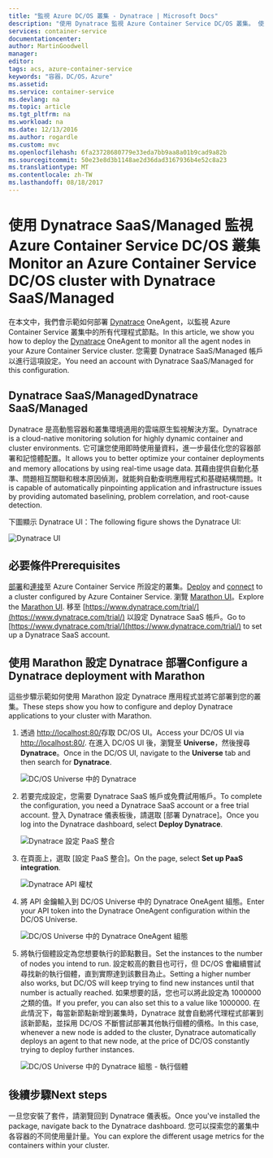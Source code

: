 ```yaml
---
title: "監視 Azure DC/OS 叢集 - Dynatrace | Microsoft Docs"
description: "使用 Dynatrace 監視 Azure Container Service DC/OS 叢集。 使用 DC/OS 儀表板部署 Dynatrace OneAgent。"
services: container-service
documentationcenter: 
author: MartinGoodwell
manager: 
editor: 
tags: acs, azure-container-service
keywords: "容器，DC/OS，Azure"
ms.assetid: 
ms.service: container-service
ms.devlang: na
ms.topic: article
ms.tgt_pltfrm: na
ms.workload: na
ms.date: 12/13/2016
ms.author: rogardle
ms.custom: mvc
ms.openlocfilehash: 6fa23728680779e33eda7bb9aa8a01b9cad9a82b
ms.sourcegitcommit: 50e23e8d3b1148ae2d36dad3167936b4e52c8a23
ms.translationtype: MT
ms.contentlocale: zh-TW
ms.lasthandoff: 08/18/2017
---
```

# <a name="monitor-an-azure-container-service-dcos-cluster-with-dynatrace-saasmanaged"></a><span data-ttu-id="04a5d-105">使用 Dynatrace SaaS/Managed 監視 Azure Container Service DC/OS 叢集</span><span class="sxs-lookup"><span data-stu-id="04a5d-105">Monitor an Azure Container Service DC/OS cluster with Dynatrace SaaS/Managed</span></span>
<span data-ttu-id="04a5d-106">在本文中，我們會示範如何部署 [Dynatrace](https://www.dynatrace.com/) OneAgent，以監視 Azure Container Service 叢集中的所有代理程式節點。</span><span class="sxs-lookup"><span data-stu-id="04a5d-106">In this article, we show you how to deploy the [Dynatrace](https://www.dynatrace.com/) OneAgent to monitor all the agent nodes in your Azure Container Service cluster.</span></span> <span data-ttu-id="04a5d-107">您需要 Dynatrace SaaS/Managed 帳戶以進行這項設定。</span><span class="sxs-lookup"><span data-stu-id="04a5d-107">You need an account with Dynatrace SaaS/Managed for this configuration.</span></span> 

## <a name="dynatrace-saasmanaged"></a><span data-ttu-id="04a5d-108">Dynatrace SaaS/Managed</span><span class="sxs-lookup"><span data-stu-id="04a5d-108">Dynatrace SaaS/Managed</span></span>
<span data-ttu-id="04a5d-109">Dynatrace 是高動態容器和叢集環境適用的雲端原生監視解決方案。</span><span class="sxs-lookup"><span data-stu-id="04a5d-109">Dynatrace is a cloud-native monitoring solution for highly dynamic container and cluster environments.</span></span> <span data-ttu-id="04a5d-110">它可讓您使用即時使用量資料，進一步最佳化您的容器部署和記憶體配置。</span><span class="sxs-lookup"><span data-stu-id="04a5d-110">It allows you to better optimize your container deployments and memory allocations by using real-time usage data.</span></span> <span data-ttu-id="04a5d-111">其藉由提供自動化基準、問題相互關聯和根本原因偵測，就能夠自動查明應用程式和基礎結構問題。</span><span class="sxs-lookup"><span data-stu-id="04a5d-111">It is capable of automatically pinpointing application and infrastructure issues by providing automated baselining, problem correlation, and root-cause detection.</span></span>

<span data-ttu-id="04a5d-112">下圖顯示 Dynatrace UI：</span><span class="sxs-lookup"><span data-stu-id="04a5d-112">The following figure shows the Dynatrace UI:</span></span>

![Dynatrace UI](./media/container-service-monitoring-dynatrace/dynatrace.png)

## <a name="prerequisites"></a><span data-ttu-id="04a5d-114">必要條件</span><span class="sxs-lookup"><span data-stu-id="04a5d-114">Prerequisites</span></span> 
<span data-ttu-id="04a5d-115">[部署](container-service-deployment.md)和[連接](./../container-service-connect.md)至 Azure Container Service 所設定的叢集。</span><span class="sxs-lookup"><span data-stu-id="04a5d-115">[Deploy](container-service-deployment.md) and [connect](./../container-service-connect.md) to a cluster configured by Azure Container Service.</span></span> <span data-ttu-id="04a5d-116">瀏覽 [Marathon UI](container-service-mesos-marathon-ui.md)。</span><span class="sxs-lookup"><span data-stu-id="04a5d-116">Explore the [Marathon UI](container-service-mesos-marathon-ui.md).</span></span> <span data-ttu-id="04a5d-117">移至 [https://www.dynatrace.com/trial/](https://www.dynatrace.com/trial/) 以設定 Dynatrace SaaS 帳戶。</span><span class="sxs-lookup"><span data-stu-id="04a5d-117">Go to [https://www.dynatrace.com/trial/](https://www.dynatrace.com/trial/) to set up a Dynatrace SaaS account.</span></span>  

## <a name="configure-a-dynatrace-deployment-with-marathon"></a><span data-ttu-id="04a5d-118">使用 Marathon 設定 Dynatrace 部署</span><span class="sxs-lookup"><span data-stu-id="04a5d-118">Configure a Dynatrace deployment with Marathon</span></span>
<span data-ttu-id="04a5d-119">這些步驟示範如何使用 Marathon 設定 Dynatrace 應用程式並將它部署到您的叢集。</span><span class="sxs-lookup"><span data-stu-id="04a5d-119">These steps show you how to configure and deploy Dynatrace applications to your cluster with Marathon.</span></span>

1. <span data-ttu-id="04a5d-120">透過 [http://localhost:80/](http://localhost:80/)存取 DC/OS UI。</span><span class="sxs-lookup"><span data-stu-id="04a5d-120">Access your DC/OS UI via [http://localhost:80/](http://localhost:80/).</span></span> <span data-ttu-id="04a5d-121">在進入 DC/OS UI 後，瀏覽至 **Universe**，然後搜尋 **Dynatrace**。</span><span class="sxs-lookup"><span data-stu-id="04a5d-121">Once in the DC/OS UI, navigate to the **Universe** tab and then search for **Dynatrace**.</span></span>

    ![DC/OS Universe 中的 Dynatrace](./media/container-service-monitoring-dynatrace/dynatrace-universe.png)

2. <span data-ttu-id="04a5d-123">若要完成設定，您需要 Dynatrace SaaS 帳戶或免費試用帳戶。</span><span class="sxs-lookup"><span data-stu-id="04a5d-123">To complete the configuration, you need a Dynatrace SaaS account or a free trial account.</span></span> <span data-ttu-id="04a5d-124">登入 Dynatrace 儀表板後，請選取 [部署 Dynatrace]。</span><span class="sxs-lookup"><span data-stu-id="04a5d-124">Once you log into the Dynatrace dashboard, select **Deploy Dynatrace**.</span></span>

    ![Dynatrace 設定 PaaS 整合](./media/container-service-monitoring-dynatrace/setup-paas.png)

3. <span data-ttu-id="04a5d-126">在頁面上，選取 [設定 PaaS 整合]。</span><span class="sxs-lookup"><span data-stu-id="04a5d-126">On the page, select **Set up PaaS integration**.</span></span> 

    ![Dynatrace API 權杖](./media/container-service-monitoring-dynatrace/api-token.png) 

4. <span data-ttu-id="04a5d-128">將 API 金鑰輸入到 DC/OS Universe 中的 Dynatrace OneAgent 組態。</span><span class="sxs-lookup"><span data-stu-id="04a5d-128">Enter your API token into the Dynatrace OneAgent configuration within the DC/OS Universe.</span></span> 

    ![DC/OS Universe 中的 Dynatrace OneAgent 組態](./media/container-service-monitoring-dynatrace/dynatrace-config.png)

5. <span data-ttu-id="04a5d-130">將執行個體設定為您想要執行的節點數目。</span><span class="sxs-lookup"><span data-stu-id="04a5d-130">Set the instances to the number of nodes you intend to run.</span></span> <span data-ttu-id="04a5d-131">設定較高的數目也可行，但 DC/OS 會繼續嘗試尋找新的執行個體，直到實際達到該數目為止。</span><span class="sxs-lookup"><span data-stu-id="04a5d-131">Setting a higher number also works, but DC/OS will keep trying to find new instances until that number is actually reached.</span></span> <span data-ttu-id="04a5d-132">如果想要的話，您也可以將此設定為 1000000 之類的值。</span><span class="sxs-lookup"><span data-stu-id="04a5d-132">If you prefer, you can also set this to a value like 1000000.</span></span> <span data-ttu-id="04a5d-133">在此情況下，每當新節點新增到叢集時，Dynatrace 就會自動將代理程式部署到該新節點，並採用 DC/OS 不斷嘗試部署其他執行個體的價格。</span><span class="sxs-lookup"><span data-stu-id="04a5d-133">In this case, whenever a new node is added to the cluster, Dynatrace automatically deploys an agent to that new node, at the price of DC/OS constantly trying to deploy further instances.</span></span>

    ![DC/OS Universe 中的 Dynatrace 組態 - 執行個體](./media/container-service-monitoring-dynatrace/dynatrace-config2.png)

## <a name="next-steps"></a><span data-ttu-id="04a5d-135">後續步驟</span><span class="sxs-lookup"><span data-stu-id="04a5d-135">Next steps</span></span>

<span data-ttu-id="04a5d-136">一旦您安裝了套件，請瀏覽回到 Dynatrace 儀表板。</span><span class="sxs-lookup"><span data-stu-id="04a5d-136">Once you've installed the package, navigate back to the Dynatrace dashboard.</span></span> <span data-ttu-id="04a5d-137">您可以探索您的叢集中各容器的不同使用量計量。</span><span class="sxs-lookup"><span data-stu-id="04a5d-137">You can explore the different usage metrics for the containers within your cluster.</span></span> 